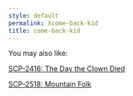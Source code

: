 ```yaml
---
style: default
permalink: Xcome-back-kid
title: come-back-kid
---
```

You may also like:

[SCP-2416: The Day the Clown Died](http://scp-wiki.net/scp-2416)

[SCP-2518: Mountain Folk](http://scp-wiki.net/scp-2518)
